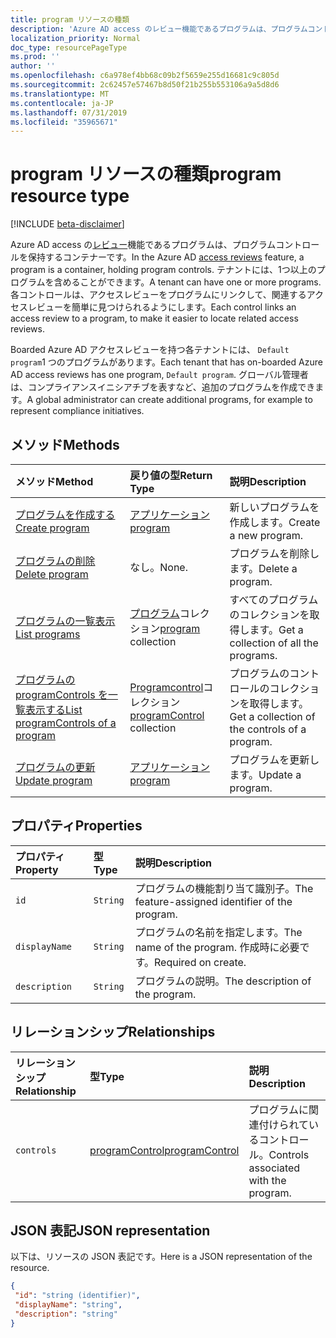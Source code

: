 ```yaml
---
title: program リソースの種類
description: 'Azure AD access のレビュー機能であるプログラムは、プログラムコントロールを保持するコンテナーです。 テナントには、1つ以上のプログラムを含めることができます。  各コントロールは、アクセスレビューをプログラムにリンクして、関連するアクセスレビューを簡単に見つけられるようにします。  '
localization_priority: Normal
doc_type: resourcePageType
ms.prod: ''
author: ''
ms.openlocfilehash: c6a978ef4bb68c09b2f5659e255d16681c9c805d
ms.sourcegitcommit: 2c62457e57467b8d50f21b255b553106a9a5d8d6
ms.translationtype: MT
ms.contentlocale: ja-JP
ms.lasthandoff: 07/31/2019
ms.locfileid: "35965671"
---
```

# <a name="program-resource-type"></a><span data-ttu-id="09ad0-105">program リソースの種類</span><span class="sxs-lookup"><span data-stu-id="09ad0-105">program resource type</span></span>

[!INCLUDE [beta-disclaimer](../../includes/beta-disclaimer.md)]

<span data-ttu-id="09ad0-106">Azure AD access の[レビュー](accessreviews-root.md)機能であるプログラムは、プログラムコントロールを保持するコンテナーです。</span><span class="sxs-lookup"><span data-stu-id="09ad0-106">In the Azure AD [access reviews](accessreviews-root.md) feature, a program is a container, holding program controls.</span></span> <span data-ttu-id="09ad0-107">テナントには、1つ以上のプログラムを含めることができます。</span><span class="sxs-lookup"><span data-stu-id="09ad0-107">A tenant can have one or more programs.</span></span>  <span data-ttu-id="09ad0-108">各コントロールは、アクセスレビューをプログラムにリンクして、関連するアクセスレビューを簡単に見つけられるようにします。</span><span class="sxs-lookup"><span data-stu-id="09ad0-108">Each control links an access review to a program, to make it easier to locate related access reviews.</span></span>  

<span data-ttu-id="09ad0-109">Boarded Azure AD アクセスレビューを持つ各テナントには、 `Default program`1 つのプログラムがあります。</span><span class="sxs-lookup"><span data-stu-id="09ad0-109">Each tenant that has on-boarded Azure AD access reviews has one program, `Default program`.</span></span>  <span data-ttu-id="09ad0-110">グローバル管理者は、コンプライアンスイニシアチブを表すなど、追加のプログラムを作成できます。</span><span class="sxs-lookup"><span data-stu-id="09ad0-110">A global administrator can create additional programs, for example to represent compliance initiatives.</span></span> 


## <a name="methods"></a><span data-ttu-id="09ad0-111">メソッド</span><span class="sxs-lookup"><span data-stu-id="09ad0-111">Methods</span></span>

| <span data-ttu-id="09ad0-112">メソッド</span><span class="sxs-lookup"><span data-stu-id="09ad0-112">Method</span></span>           | <span data-ttu-id="09ad0-113">戻り値の型</span><span class="sxs-lookup"><span data-stu-id="09ad0-113">Return Type</span></span>    |<span data-ttu-id="09ad0-114">説明</span><span class="sxs-lookup"><span data-stu-id="09ad0-114">Description</span></span>|
|:---------------|:--------|:----------|
|[<span data-ttu-id="09ad0-115">プログラムを作成する</span><span class="sxs-lookup"><span data-stu-id="09ad0-115">Create program</span></span>](../api/program-create.md) |   [<span data-ttu-id="09ad0-116">アプリケーション</span><span class="sxs-lookup"><span data-stu-id="09ad0-116">program</span></span>](program.md)   |   <span data-ttu-id="09ad0-117">新しいプログラムを作成します。</span><span class="sxs-lookup"><span data-stu-id="09ad0-117">Create a new program.</span></span>|
|[<span data-ttu-id="09ad0-118">プログラムの削除</span><span class="sxs-lookup"><span data-stu-id="09ad0-118">Delete program</span></span>](../api/program-delete.md) |   <span data-ttu-id="09ad0-119">なし。</span><span class="sxs-lookup"><span data-stu-id="09ad0-119">None.</span></span>   |   <span data-ttu-id="09ad0-120">プログラムを削除します。</span><span class="sxs-lookup"><span data-stu-id="09ad0-120">Delete a program.</span></span>|
|[<span data-ttu-id="09ad0-121">プログラムの一覧表示</span><span class="sxs-lookup"><span data-stu-id="09ad0-121">List programs</span></span>](../api/program-list.md) |  <span data-ttu-id="09ad0-122">[プログラム](program.md)コレクション</span><span class="sxs-lookup"><span data-stu-id="09ad0-122">[program](program.md) collection</span></span>|   <span data-ttu-id="09ad0-123">すべてのプログラムのコレクションを取得します。</span><span class="sxs-lookup"><span data-stu-id="09ad0-123">Get a collection of all the programs.</span></span>|
|[<span data-ttu-id="09ad0-124">プログラムの programControls を一覧表示する</span><span class="sxs-lookup"><span data-stu-id="09ad0-124">List programControls of a program</span></span>](../api/program-listcontrols.md) |      <span data-ttu-id="09ad0-125">[Programcontrol](programcontrol.md)コレクション</span><span class="sxs-lookup"><span data-stu-id="09ad0-125">[programControl](programcontrol.md) collection</span></span>| <span data-ttu-id="09ad0-126">プログラムのコントロールのコレクションを取得します。</span><span class="sxs-lookup"><span data-stu-id="09ad0-126">Get a collection of the controls of a program.</span></span>|
|[<span data-ttu-id="09ad0-127">プログラムの更新</span><span class="sxs-lookup"><span data-stu-id="09ad0-127">Update program</span></span>](../api/program-update.md) |   [<span data-ttu-id="09ad0-128">アプリケーション</span><span class="sxs-lookup"><span data-stu-id="09ad0-128">program</span></span>](program.md)|  <span data-ttu-id="09ad0-129">プログラムを更新します。</span><span class="sxs-lookup"><span data-stu-id="09ad0-129">Update a program.</span></span>|

## <a name="properties"></a><span data-ttu-id="09ad0-130">プロパティ</span><span class="sxs-lookup"><span data-stu-id="09ad0-130">Properties</span></span>
| <span data-ttu-id="09ad0-131">プロパティ</span><span class="sxs-lookup"><span data-stu-id="09ad0-131">Property</span></span>     | <span data-ttu-id="09ad0-132">型</span><span class="sxs-lookup"><span data-stu-id="09ad0-132">Type</span></span>   |<span data-ttu-id="09ad0-133">説明</span><span class="sxs-lookup"><span data-stu-id="09ad0-133">Description</span></span>|
|:---------------|:--------|:----------|
| `id`                        |`String`                              |  <span data-ttu-id="09ad0-134">プログラムの機能割り当て識別子。</span><span class="sxs-lookup"><span data-stu-id="09ad0-134">The feature-assigned identifier of the program.</span></span>                    |
| `displayName`               |`String`                              |  <span data-ttu-id="09ad0-135">プログラムの名前を指定します。</span><span class="sxs-lookup"><span data-stu-id="09ad0-135">The name of the program.</span></span>  <span data-ttu-id="09ad0-136">作成時に必要です。</span><span class="sxs-lookup"><span data-stu-id="09ad0-136">Required on create.</span></span>                  |
| `description`               |`String`                              |  <span data-ttu-id="09ad0-137">プログラムの説明。</span><span class="sxs-lookup"><span data-stu-id="09ad0-137">The description of the program.</span></span>           |

## <a name="relationships"></a><span data-ttu-id="09ad0-138">リレーションシップ</span><span class="sxs-lookup"><span data-stu-id="09ad0-138">Relationships</span></span>
| <span data-ttu-id="09ad0-139">リレーションシップ</span><span class="sxs-lookup"><span data-stu-id="09ad0-139">Relationship</span></span> | <span data-ttu-id="09ad0-140">型</span><span class="sxs-lookup"><span data-stu-id="09ad0-140">Type</span></span>   |<span data-ttu-id="09ad0-141">説明</span><span class="sxs-lookup"><span data-stu-id="09ad0-141">Description</span></span>|
|:---------------|:--------|:----------|
| `controls`                  |[<span data-ttu-id="09ad0-142">programControl</span><span class="sxs-lookup"><span data-stu-id="09ad0-142">programControl</span></span>](programcontrol.md) | <span data-ttu-id="09ad0-143">プログラムに関連付けられているコントロール。</span><span class="sxs-lookup"><span data-stu-id="09ad0-143">Controls associated with the program.</span></span> |

## <a name="json-representation"></a><span data-ttu-id="09ad0-144">JSON 表記</span><span class="sxs-lookup"><span data-stu-id="09ad0-144">JSON representation</span></span>

<span data-ttu-id="09ad0-145">以下は、リソースの JSON 表記です。</span><span class="sxs-lookup"><span data-stu-id="09ad0-145">Here is a JSON representation of the resource.</span></span>

<!-- {
  "blockType": "resource",
  "optionalProperties": [

  ],
  "keyProperty": "id",
  "@odata.type": "microsoft.graph.program"
}-->

```json
{
 "id": "string (identifier)",
 "displayName": "string",
 "description": "string"
}

```

<!--
{
  "type": "#page.annotation",
  "description": "program resource",
  "keywords": "",
  "section": "documentation",
  "tocPath": "",
  "suppressions": []
}
-->
